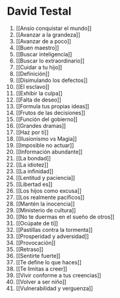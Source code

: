 # David Testal
1. [[Ansío conquistar el mundo]]
2. [[Avanzar a la grandeza]]
3. [[Avanzar de a poco]]
4. [[Buen maestro]]
5. [[Buscar inteligencia]]
6. [[Buscar lo extraordinario]]
7. [[Cuidar a tu hijo]]
8. [[Definición]]
9. [[Disimulando los defectos]]
10. [[El esclavo]]
11. [[Exhibir la culpa]]
12. [[Falta de deseo]]
13. [[Formula tus propias ideas]]
14. [[Frutos de las decisiones]]
15. [[Función del gobierno]]
16. [[Grandes dramas]]
17. [[Haz por ti]]
18. [[Ilusionismo vs Magia]]
19. [[Imposible no actuar]]
20. [[Información abundante]]
19. [[La bondad]]
20. [[La idiotez]]
21. [[La infinidad]]
22. [[Lentitud y paciencia]]
23. [[Libertad es]]
24. [[Los hijos como excusa]]
25. [[Los realmente pacíficos]]
26. [[Mantén la inocencia]]
27. [[Ministerio de cultura]]
28. [[No te duermas en el sueño de otros]]
29. [[Ocúpate de ti]]
30. [[Pastillas contra la tormenta]]
31. [[Prosperidad y adversidad]]
32. [[Provocación]]
33. [[Retraso]]
34. [[Sentirte fuerte]]
35. [[Te define lo que haces]]
36. [[Te limitas a creer]]
37. [[Vivir conforme a tus creencias]]
38. [[Volver a ser niño]]
39. [[Vulnerabilidad y verguenza]]















